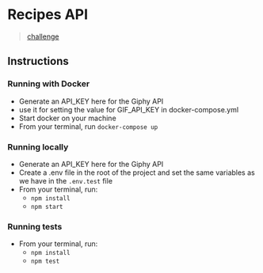 # Recipes API

> [challenge](https://github.com/delivery-much/challenge)

## Instructions

### Running with Docker

- Generate an API_KEY here for the Giphy API
- use it for setting the value for GIF_API_KEY in docker-compose.yml
- Start docker on your machine
- From your terminal, run `docker-compose up`

### Running locally

- Generate an API_KEY here for the Giphy API
- Create a .env file in the root of the project and set the same variables as we have in the `.env.test` file
- From your terminal, run:
  - `npm install`
  - `npm start`

### Running tests

- From your terminal, run:
  - `npm install`
  - `npm test`
